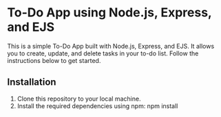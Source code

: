 # To-Do App using Node.js, Express, and EJS

This is a simple To-Do App built with Node.js, Express, and EJS. It allows you to create, update, and delete tasks in your to-do list. Follow the instructions below to get started.

## Installation

1. Clone this repository to your local machine.
2. Install the required dependencies using npm: npm install



